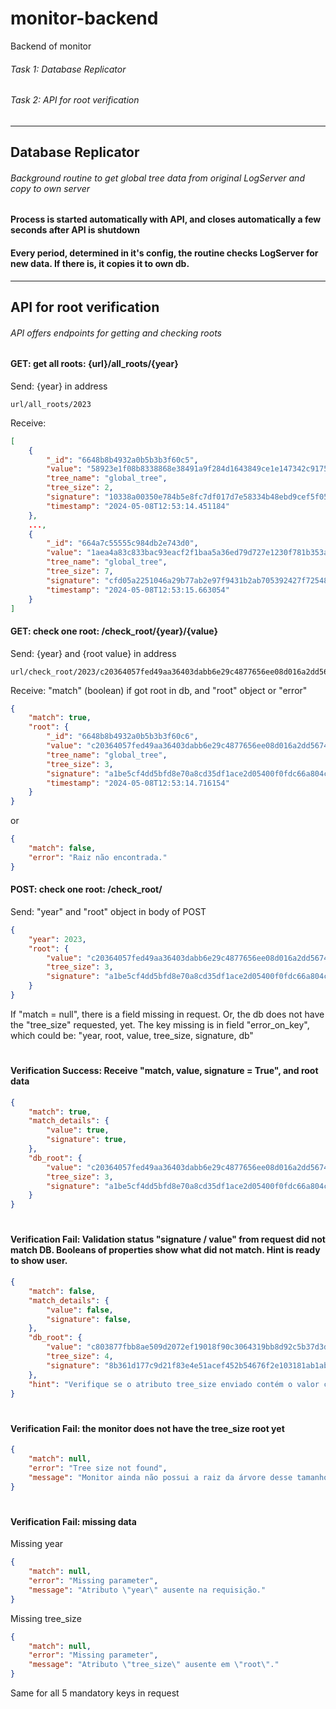# monitor-backend
Backend of monitor

###### Task 1: Database Replicator
###### Task 2: API for root verification
___

## Database Replicator
###### Background routine to get global tree data from original LogServer and copy to own server
#### Process is started automatically with API, and closes automatically a few seconds after API is shutdown
#### Every period, determined in it's config, the routine checks LogServer for new data. If there is, it copies it to own db.
___

## API for root verification
###### API offers endpoints for getting and checking roots

#### GET: get all roots: {url}/all_roots/{year}
Send: {year} in address
```text
url/all_roots/2023
```
Receive:
```json
[
    {
        "_id": "6648b8b4932a0b5b3b3f60c5",
        "value": "58923e1f08b8338868e38491a9f284d1643849ce1e147342c91758c48a30e70f",
        "tree_name": "global_tree",
        "tree_size": 2,
        "signature": "10338a00350e784b5e8fc7df017d7e58334b48ebd9cef5f05ab32bb053d1f159fa5ef5e1becfefb4767f11c4cc9246cca85ae97ad7fe5d28374087a25ef0f20c",
        "timestamp": "2024-05-08T12:53:14.451184"
    },
    ...,
    {
        "_id": "664a7c55555c984db2e743d0",
        "value": "1aea4a83c833bac93eacf2f1baa5a36ed79d727e1230f781b353a6f9cec10a1c",
        "tree_name": "global_tree",
        "tree_size": 7,
        "signature": "cfd05a2251046a29b77ab2e97f9431b2ab705392427f72548a6c85a6dcbdabcfc6de590d3e5214755c82d085fd0e5c636b3457412adf42be8ab544e688e91b00",
        "timestamp": "2024-05-08T12:53:15.663054"
    }
]
```

#### GET: check one root: /check_root/{year}/{value}
Send: {year} and {root value} in address
```commandline
url/check_root/2023/c20364057fed49aa36403dabb6e29c4877656ee08d016a2dd567456e03ef5ebc
```
Receive: "match" (boolean) if got root in db, and "root" object or "error"
```json
{
    "match": true,
    "root": {
        "_id": "6648b8b4932a0b5b3b3f60c6",
        "value": "c20364057fed49aa36403dabb6e29c4877656ee08d016a2dd567456e03ef5ebc",
        "tree_name": "global_tree",
        "tree_size": 3,
        "signature": "a1be5cf4dd5bfd8e70a8cd35df1ace2d05400f0fdc66a804c497c244e199b4b6b05279829ecfc98cf9caea437d34f70a6fc4a0bb973e198d36ef88f549370708",
        "timestamp": "2024-05-08T12:53:14.716154"
    }
}
```
or
```json
{
    "match": false,
    "error": "Raiz não encontrada."
}
```

#### POST: check one root: /check_root/
Send: "year" and "root" object in body of POST
```json
{
    "year": 2023,
    "root": {
        "value": "c20364057fed49aa36403dabb6e29c4877656ee08d016a2dd567456e03ef5ebc",
        "tree_size": 3,
        "signature": "a1be5cf4dd5bfd8e70a8cd35df1ace2d05400f0fdc66a804c497c244e199b4b6b05279829ecfc98cf9caea437d34f70a6fc4a0bb973e198d36ef88f549370708"
    }
}
```
If "match = null", there is a field missing in request. Or, the db does not have the "tree_size" requested, yet. The key missing is in field "error_on_key", which could be: "year, root, value, tree_size, signature, db"

#
#### Verification Success: Receive "match, value, signature = True", and root data
```json
{
    "match": true,
    "match_details": {
        "value": true,
        "signature": true,
    },
    "db_root": {
        "value": "c20364057fed49aa36403dabb6e29c4877656ee08d016a2dd567456e03ef5ebc",
        "tree_size": 3,
        "signature": "a1be5cf4dd5bfd8e70a8cd35df1ace2d05400f0fdc66a804c497c244e199b4b6b05279829ecfc98cf9caea437d34f70a6fc4a0bb973e198d36ef88f549370708"
    }
}
```
#
#### Verification Fail: Validation status "signature / value" from request did not match DB. Booleans of properties show what did not match. Hint is ready to show user.
```json
{
    "match": false,
    "match_details": {
        "value": false,
        "signature": false,
    },
    "db_root": {
        "value": "c803877fbb8ae509d2072ef19018f90c3064319bb8d92c5b37d3d3de7c5ebffb",
        "tree_size": 4,
        "signature": "8b361d177c9d21f83e4e51acef452b54676f2e103181ab1ab00ef2f2031847083a54c0570e3b50c76c92df0d627bc886c0497f9b3a2b35fb231960d67d4a7b0a"
    },
    "hint": "Verifique se o atributo tree_size enviado contém o valor correto."
}
```
#
#### Verification Fail: the monitor does not have the tree_size root yet
```json
{
    "match": null,
    "error": "Tree size not found",
    "message": "Monitor ainda não possui a raiz da árvore desse tamanho"
}
```

#
#### Verification Fail: missing data
Missing year
```json
{
    "match": null,
    "error": "Missing parameter",
    "message": "Atributo \"year\" ausente na requisição."
}
```
Missing tree_size
```json
{
    "match": null,
    "error": "Missing parameter",
    "message": "Atributo \"tree_size\" ausente em \"root\"."
}
```

Same for all 5 mandatory keys in request
